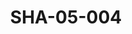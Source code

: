 ---
pid: SHA-05-004
title: SHA-05-004
language: en
original_label: 
rights: Sharhabil Ahmed
location_of_original: Sharhabil Ahmed
photographer_or_studio: 
scanned_from: photograph 10.7 by 16.2
_date: 1960s
location: 
description: Sharhabil Ahmed and Hassan Saroji in a plane
additional_notes: 
permission_display: 'yes'
on_server: 'no'
on_website: 'no'
permalink: /photopages/en/SHA-05-004
layout: photo-page
---